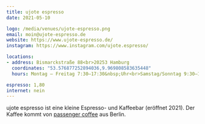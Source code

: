 ```yaml
---
title: ujote espresso
date: 2021-05-10

logo: /media/venues/ujote-espresso.png
email: moin@ujote-espresso.de
website: https://www.ujote-espresso.de/
instagram: https://www.instagram.com/ujote.espresso/

locations:
- address: Bismarckstraße 88<br>20253 Hamburg
  coordinates: "53.576877252894036,9.969808583635448"
  hours: Montag – Freitag 7:30–17:30&nbsp;Uhr<br>Samstag/Sonntag 9:30–17:30&nbsp;Uhr

espresso: 1,80
internet: nein
---
```


ujote espresso ist eine kleine Espresso- und Kaffeebar (eröffnet 2021). Der Kaffee kommt von [passenger coffee](https://www.passenger-coffee.com/) aus Berlin.